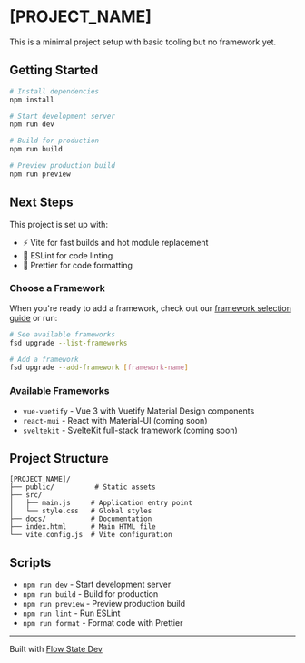 # [PROJECT_NAME]

This is a minimal project setup with basic tooling but no framework yet.

## Getting Started

```bash
# Install dependencies
npm install

# Start development server
npm run dev

# Build for production
npm run build

# Preview production build
npm run preview
```

## Next Steps

This project is set up with:
- ⚡ Vite for fast builds and hot module replacement
- 📝 ESLint for code linting
- 💅 Prettier for code formatting

### Choose a Framework

When you're ready to add a framework, check out our [framework selection guide](./docs/CHOOSING_A_FRAMEWORK.md) or run:

```bash
# See available frameworks
fsd upgrade --list-frameworks

# Add a framework
fsd upgrade --add-framework [framework-name]
```

### Available Frameworks
- `vue-vuetify` - Vue 3 with Vuetify Material Design components
- `react-mui` - React with Material-UI (coming soon)
- `sveltekit` - SvelteKit full-stack framework (coming soon)

## Project Structure

```
[PROJECT_NAME]/
├── public/          # Static assets
├── src/
│   ├── main.js     # Application entry point
│   └── style.css   # Global styles
├── docs/           # Documentation
├── index.html      # Main HTML file
└── vite.config.js  # Vite configuration
```

## Scripts

- `npm run dev` - Start development server
- `npm run build` - Build for production
- `npm run preview` - Preview production build
- `npm run lint` - Run ESLint
- `npm run format` - Format code with Prettier

---

Built with [Flow State Dev](https://github.com/jezweb/flow-state-dev)